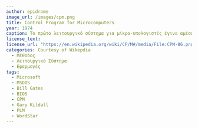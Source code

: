 ```yaml
---
author: epidrome
image_url: /images/cpm.png
title: Control Program for Microcomputers 
year: 1974 
caption: Το πρώτο λειτουργικό σύστημα για μίκρο-υπολογιστές έγινε αμέσως πολύ δημοφιλές γιατί επέτρεπε στους προγραμματιστές να αναπτύξουν τις εφαρμογές τους ανεξάρτητα από τις αρχιτεκτονικές λεπτομέρειες της συμβολικής γλώσσας μηχανής. Το CPM βασιζόταν σε ένα ξεχωριστό επίπεδο BIOS, ώστε να διαχωρήσει το σύστημα διαχείρισης αρχείων από τις λεπτομέρειες του συστήματος εισόδου και εξόδου.
license_text:
license_url: "https://en.wikipedia.org/wiki/CP/M#/media/File:CPM-86.png"
categories: Courtesy of Wikepdia
  - Μέθοδος
  - Λειτουργικό Σύστημα
  - Εφαρμογές
tags:
  - Microsoft
  - MSDOS
  - Bill Gates
  - BIOS
  - CPM
  - Gary Kildall
  - PLM
  - WordStar
---
```

